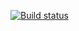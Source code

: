 [![Build status](https://ci.appveyor.com/api/projects/status/gsltqy2oru5y2y24?svg=true)](https://ci.appveyor.com/project/Alexander43884/debetcardformtest)